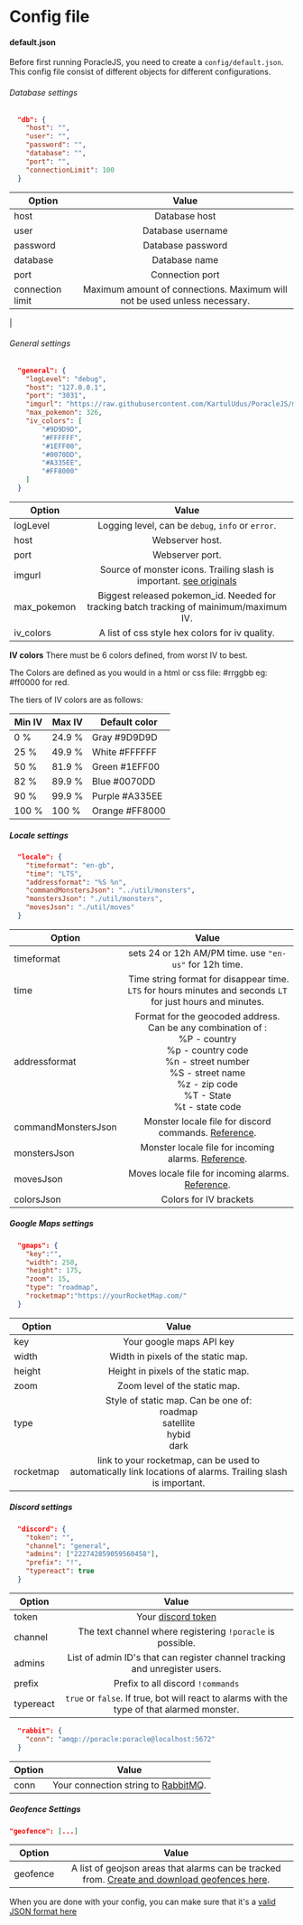 # Config file


#### default.json

Before first running PoracleJS, you need to create a `config/default.json`.  
This config file consist of different objects for different configurations.


###### Database settings
```json
  "db": {
    "host": "",
    "user": "",
    "password": "",
    "database": "",
    "port": "",
    "connectionLimit": 100
  }
```

| Option        | Value         | 
| ------------- |:-------------:| 
| host      |  Database host    | 
| user      |  Database username| 
| password  |  Database password|   
| database  |  Database name    |   
| port      |  Connection port  |   
| connection limit| Maximum amount of connections. Maximum will not be used unless necessary.
|   


###### General settings

```json
  "general": {
    "logLevel": "debug",
    "host": "127.0.0.1",
    "port": "3031",
    "imgurl": "https://raw.githubusercontent.com/KartulUdus/PoracleJS/master/app/src/util/images/",
    "max_pokemon": 326,
    "iv_colors": [
        "#9D9D9D",
        "#FFFFFF",
        "#1EFF00",
        "#0070DD",
        "#A335EE",
        "#FF8000"
    ]
  }
  ```
  
  | Option        | Value         | 
  | ------------- |:-------------:| 
  |logLevel | Logging level, can be `debug`, `info` or `error`.|
  |host |   Webserver host. |
  |port | Webserver port. | 
  |imgurl | Source of monster icons. Trailing slash is important. [see originals](https://github.com/KartulUdus/PoracleJS/tree/master/app/src/util/images) |
  | max_pokemon | Biggest released pokemon_id. Needed for tracking batch tracking of mainimum/maximum IV.|
  | iv_colors   | A list of css style hex colors for iv quality. |

**IV colors**
There must be 6 colors defined, from worst IV to best.

The Colors are defined as you would in a html or css file: #rrggbb eg: #ff0000 for red.

The tiers of IV colors are as follows:

  | Min IV      | Max IV      | Default color  |
  | ----------- | ----------- | -------------- |
  | 0 %         | 24.9 %      | Gray   #9D9D9D |
  | 25 %        | 49.9 %      | White  #FFFFFF |
  | 50 %        | 81.9 %      | Green  #1EFF00 |
  | 82 %        | 89.9 %      | Blue   #0070DD |
  | 90 %        | 99.9 %      | Purple #A335EE |
  | 100 %       | 100 %       | Orange #FF8000 |

##### Locale settings
  ```json
    "locale": {
      "timeformat": "en-gb",
      "time": "LTS",
      "addressformat": "%S %n",
      "commandMonstersJson": "../util/monsters",
      "monstersJson": "./util/monsters",
      "movesJson": "./util/moves"
    }
  ```
  | Option        | Value         | 
  | ------------- |:-------------:| 
  | timeformat    | sets 24 or 12h AM/PM time. use `"en-us"` for 12h time.|
  | time | Time string format for disappear time. `LTS` for hours minutes and seconds `LT` for just hours and minutes.|
  | addressformat | Format for the geocoded address. Can be any combination of : <br/>%P - country <br/>%p - country code <br/>%n - street number <br/>%S - street name <br/>%z - zip code <br/>%T - State  <br/>%t - state code|
  | commandMonstersJson | Monster locale file for discord commands. [Reference](https://github.com/KartulUdus/PoracleJS/tree/master/app/src/util/locale).|
  | monstersJson    | Monster locale file for incoming alarms. [Reference](https://github.com/KartulUdus/PoracleJS/tree/master/app/src/util/locale).|
  | movesJson    | Moves locale file for incoming alarms. [Reference](https://github.com/KartulUdus/PoracleJS/tree/master/app/src/util/locale).|
  | colorsJson   | Colors for IV brackets |



##### Google Maps settings

```json
  "gmaps": {
    "key":"",
    "width": 250,
    "height": 175,
    "zoom": 15,
    "type": "roadmap",
    "rocketmap":"https://yourRocketMap.com/"
  }
```
| Option        | Value         | 
| ------------- |:-------------:| 
|key | Your google maps API key |
|width| Width in pixels of the static map.|
|height| Height in pixels of the static map.|
|zoom | Zoom level of the static map.|
|type| Style of static map. Can be one of: <br/>roadmap <br/>satellite <br/>hybid <br/>dark |
|rocketmap | link to your rocketmap, can be used to automatically link locations of alarms. Trailing slash is important. |

##### Discord settings

```json
  "discord": {
    "token": "",
    "channel": "general",
    "admins": ["222742859059560458"],
    "prefix": "!",
    "typereact": true
  }
```

| Option        | Value         | 
| ------------- |:-------------:| 
|token | Your [discord token](discordbot.md)|
|channel | The text channel where registering `!poracle` is possible. |
|admins| List of admin ID's that can register channel tracking and unregister users.|
|prefix| Prefix to all discord `!commands`|
|typereact| `true` or `false`. If true, bot will react to alarms with the type of that alarmed monster.|

```json
  "rabbit": {
    "conn": "amqp://poracle:poracle@localhost:5672"
  }
```
| Option        | Value         | 
| ------------- |:-------------:| 
|conn| Your connection string to [RabbitMQ](http://www.rabbitmq.com/download.html).|

##### Geofence Settings

```json
"geofence": [...]
```

| Option        | Value         | 
| ------------- |:-------------:| 
|geofence| A list of geojson areas that alarms can be tracked from. [Create and download geofences here](http://geo.jasparke.net/).|

When you are done with your config, you can make sure that it's a [valid JSON format here](https://jsonlint.com/)